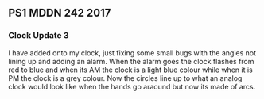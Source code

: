 ## PS1 MDDN 242 2017

### Clock Update 3
I have added onto my clock, just fixing some small bugs with the angles not lining up and adding an alarm. When the alarm goes the clock flashes from red to blue and when its AM the clock is a light blue colour while when it is PM the clock is a grey colour. Now the circles line up to what an analog clock would look like when the hands go araound but now its made of arcs.